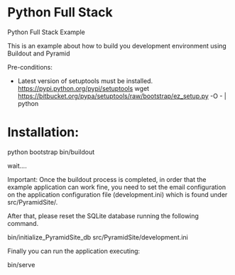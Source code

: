 Python Full Stack
=====================

Python Full Stack Example

This is an example about how to build you development environment using Buildout and Pyramid

Pre-conditions:
- Latest version of setuptools must be installed. https://pypi.python.org/pypi/setuptools
  wget https://bitbucket.org/pypa/setuptools/raw/bootstrap/ez_setup.py -O - | python

Installation:
============

python bootstrap
bin/buildout

wait....


Important:
Once the buildout process is completed, in order that the example application can work fine, you need to set the email configuration on the application configuration file (development.ini) which is found under src/PyramidSite/.

After that, please reset the SQLite database running the following command.

bin/initialize_PyramidSite_db src/PyramidSite/development.ini 

Finally you can run the application executing:

bin/serve
